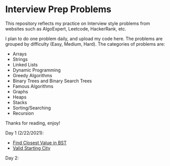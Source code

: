 # Interview Prep Problems

This repository reflects my practice on Interview style problems from websites such as AlgoExpert, Leetcode, HackerRank, etc. 

I plan to do one problem daily, and upload my code here. The problems are grouped by difficulty (Easy, Medium, Hard). The categories of problems are:

- Arrays
- Strings
- Linked Lists
- Dynamic Programming
- Greedy Algorithms
- Binary Trees and Binary Search Trees
- Famous Algorithms
- Graphs
- Heaps
- Stacks
- Sorting/Searching
- Recursion


Thanks for reading, enjoy!

Day 1 (2/22/2021):
- <a href="https://github.com/joshua-chopra/Interview-Prep/blob/master/Easy/find_closest_value_bst.py">Find Closest Value in BST</a>
- <a href="https://github.com/joshua-chopra/Interview-Prep/blob/master/Medium/valid_starting_city.py">Valid Starting City</a>

Day 2:

